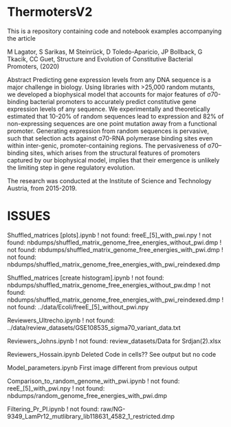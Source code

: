 # ThermotersV2

This is a repository containing code and notebook examples accompanying the article

M Lagator, S Sarikas, M Steinrück, D Toledo-Aparicio, JP Bollback, G Tkacik, CC Guet, Structure and Evolution of Constitutive Bacterial Promoters, (2020)

Abstract Predicting gene expression levels from any DNA sequence is a major challenge in biology. Using libraries with >25,000 random mutants, we developed a biophysical model that accounts for major features of σ70-binding bacterial promoters to accurately predict constitutive gene expression levels of any sequence. We experimentally and theoretically estimated that 10-20% of random sequences lead to expression and 82% of non-expressing sequences are one point mutation away from a functional promoter. Generating expression from random sequences is pervasive, such that selection acts against σ70-RNA polymerase binding sites even within inter-genic, promoter-containing regions. The pervasiveness of σ70– binding sites, which arises from the structural features of promoters captured by our biophysical model, implies that their emergence is unlikely the limiting step in gene regulatory evolution.

The research was conducted at the Institute of Science and Technology Austria, from 2015-2019.

# ISSUES

Shuffled_matrices [plots].ipynb
    ! not found: freeE_[5]_with_pwi.npy
    ! not found: nbdumps/shuffled_matrix_genome_free_energies_without_pwi.dmp
    ! not found: nbdumps/shuffled_matrix_genome_free_energies_with_pwi.dmp
    ! not found: nbdumps/shuffled_matrix_genome_free_energies_with_pwi_reindexed.dmp

Shuffled_matrices [create histogram].ipynb
    ! not found: nbdumps/shuffled_matrix_genome_free_energies_without_pw.dmp
    ! not found: nbdumps/shuffled_matrix_genome_free_energies_with_pwi_reindexed.dmp
    ! not found: ../data/Ecoli/freeE_[5]_without_pwi.npy
    
Reviewers_Ultrecho.ipynb
    ! not found: ../data/review_datasets/GSE108535_sigma70_variant_data.txt

Reviewers_Johns.ipynb
    ! not found: review_datasets/Data for Srdjan(2).xlsx

Reviewers_Hossain.ipynb
    Deleted Code in cells?? See output but no code

Model_parameters.ipynb
    First image different from previous output

Comparison_to_random_genome_with_pwi.ipynb
    ! not found: reeE_[5]_with_pwi.npy
    ! not found: nbdumps/random_genome_free_energies_with_pwi.dmp
    
Filtering_Pr_Pl.ipynb
    ! not found: raw/NG-9349_LamPr12_mutlibrary_lib118631_4582_1_restricted.dmp